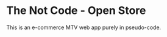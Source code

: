 The Not Code - Open Store
=========================

This is an e-commerce MTV web app purely in pseudo-code.
